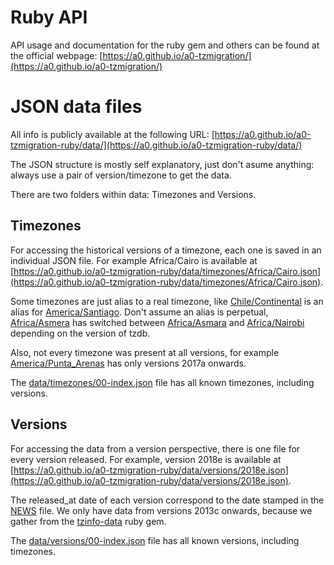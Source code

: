 # Ruby API

API usage and documentation for the ruby gem and others can be found at the official webpage:
[https://a0.github.io/a0-tzmigration/](https://a0.github.io/a0-tzmigration/)


# JSON data files

All info is publicly available at the following URL:
[https://a0.github.io/a0-tzmigration-ruby/data/](https://a0.github.io/a0-tzmigration-ruby/data/)

The JSON structure is mostly self explanatory, just don't asume anything: always use a pair of version/timezone to get the data.

There are two folders within data: Timezones and Versions.

## Timezones

For accessing the historical versions of a timezone, each one is saved in an individual JSON file. For example Africa/Cairo is available at [https://a0.github.io/a0-tzmigration-ruby/data/timezones/Africa/Cairo.json](https://a0.github.io/a0-tzmigration-ruby/data/timezones/Africa/Cairo.json).

Some timezones are just alias to a real timezone, like [Chile/Continental](https://a0.github.io/a0-tzmigration-ruby/data/timezones/Chile/Continental.json) is an alias for [America/Santiago](https://a0.github.io/a0-tzmigration-ruby/data/timezones/America/Santiago.json). Don't assume an alias is perpetual, [Africa/Asmera](https://a0.github.io/a0-tzmigration-ruby/data/timezones/Africa/Asmera.json) has switched between [Africa/Asmara](https://a0.github.io/a0-tzmigration-ruby/data/timezones/Africa/Asmara.json) and [Africa/Nairobi](https://a0.github.io/a0-tzmigration-ruby/data/timezones/Africa/Nairobi.json) depending on the version of tzdb.

Also, not every timezone was present at all versions, for example [America/Punta_Arenas](https://a0.github.io/a0-tzmigration-ruby/data/timezones/America/Punta_Arenas.json) has only versions 2017a onwards.

The [data/timezones/00-index.json](https://a0.github.io/a0-tzmigration-ruby/data/timezones/00-index.json) file has all known timezones, including versions.

## Versions

For accessing the data from a version perspective, there is one file for every version released. For example, version 2018e is available at [https://a0.github.io/a0-tzmigration-ruby/data/versions/2018e.json](https://a0.github.io/a0-tzmigration-ruby/data/versions/2018e.json).

The released_at date of each version correspond to the date stamped in the [NEWS](ftp://ftp.iana.org/tz/tzdb-2018e/NEWS) file. We only have data from versions 2013c onwards, because we gather from the [tzinfo-data](https://github.com/tzinfo/tzinfo-data) ruby gem.

The [data/versions/00-index.json](https://a0.github.io/a0-tzmigration-ruby/data/versions/00-index.json) file has all known versions, including timezones.
